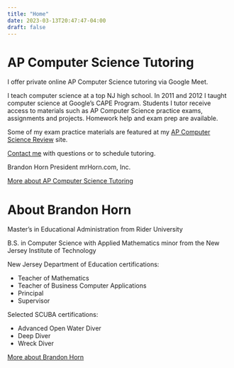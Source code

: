 ```yaml
---
title: "Home"
date: 2023-03-13T20:47:47-04:00
draft: false
---
```


# AP Computer Science Tutoring

I offer private online AP Computer Science tutoring via Google Meet.

I teach computer science at a top NJ high school. In 2011 and 2012 I taught computer science at Google’s CAPE Program. Students I tutor receive access to materials such as AP Computer Science practice exams, assignments and projects. Homework help and exam prep are available.

Some of my exam practice materials are featured at my [AP Computer Science Review](http://apcomputersciencetutoring.com/) site.

[Contact me](/wp/contact/) with questions or to schedule tutoring.

Brandon Horn
President
mrHorn.com, Inc.

[More about AP Computer Science Tutoring](/wp/ap-computer-science-tutor/)

# About Brandon Horn

Master’s in Educational Administration from Rider University

B.S. in Computer Science with Applied Mathematics minor from the New Jersey Institute of Technology

New Jersey Department of Education certifications:

- Teacher of Mathematics
- Teacher of Business Computer Applications
- Principal
- Supervisor

Selected SCUBA certifications:

- Advanced Open Water Diver
- Deep Diver
- Wreck Diver

[More about Brandon Horn](/wp/about/brandon-horn/)
